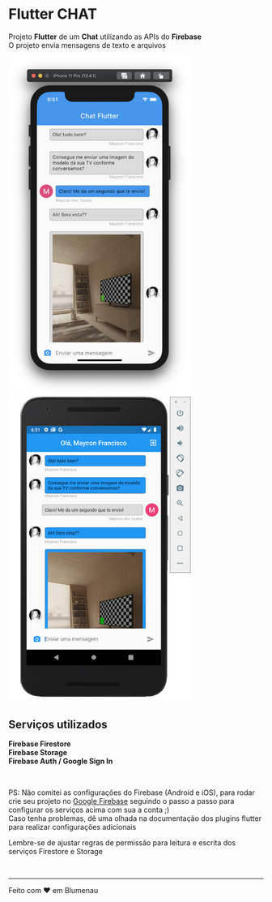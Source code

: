 # Flutter CHAT

Projeto **Flutter** de um **Chat** utilizando as APIs do **Firebase** \
O projeto envia mensagens de texto e arquivos

<img src="https://raw.githubusercontent.com/mayconfrancisco/chat-flutter-firebase/master/imgs_git/chat_flutter_ios.png" alt="Imagem do App Chat Flutter iOS" width="360px"/>

<img src="https://raw.githubusercontent.com/mayconfrancisco/chat-flutter-firebase/master/imgs_git/chat_flutter_android.png" alt="Imagem do App Chat Flutter iOS" width="360px"/>

## Serviços utilizados
**Firebase Firestore** </br>
**Firebase Storage** </br>
**Firebase Auth / Google Sign In**

</br>

PS: Não comitei as configurações do Firebase (Android e iOS), para rodar crie seu projeto no [Google Firebase](http://firebase.google.com/) seguindo o passo a passo para configurar os serviços acima com sua a conta ;) \
Caso tenha problemas, dê uma olhada na documentação dos plugins flutter para realizar configurações adicionais 

Lembre-se de ajustar regras de permissão para leitura e escrita dos serviços Firestore e Storage

</br>

---

Feito com ♥ em Blumenau
